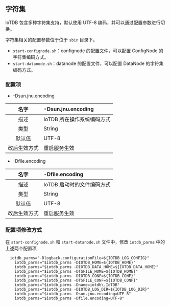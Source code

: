 <!--

    Licensed to the Apache Software Foundation (ASF) under one
    or more contributor license agreements.  See the NOTICE file
    distributed with this work for additional information
    regarding copyright ownership.  The ASF licenses this file
    to you under the Apache License, Version 2.0 (the
    "License"); you may not use this file except in compliance
    with the License.  You may obtain a copy of the License at
    
        http://www.apache.org/licenses/LICENSE-2.0
    
    Unless required by applicable law or agreed to in writing,
    software distributed under the License is distributed on an
    "AS IS" BASIS, WITHOUT WARRANTIES OR CONDITIONS OF ANY
    KIND, either express or implied.  See the License for the
    specific language governing permissions and limitations
    under the License.

-->

## 字符集

IoTDB 包含多种字符集支持，默认使用 UTF-8 编码，并可以通过配置参数进行切换。

字符集相关的配置参数位于位于 `sbin` 目录下。
* `start-confignode.sh`：confignode 的配置文件，可以配置 ConfigNode 的字符集编码方式。
* `start-datanode.sh`：datanode 的配置文件，可以配置 DataNode 的字符集编码方式。

### 配置项

* -Dsun.jnu.encoding

|名字| -Dsun.jnu.encoding     |
|:---:|:-----------------------|
|描述| IoTDB 所在操作系统编码方式       |
|类型| String                 |
|默认值| UTF-8                  |
|改后生效方式| 重启服务生效                 |

* -Dfile.encoding

|名字| -Dfile.encoding  |
|:---:|:-----------------|
|描述| IoTDB 启动时的文件编码方式 |
|类型| String           |
|默认值| UTF-8            |
|改后生效方式| 重启服务生效           |

### 配置项修改方式

在 `start-confignode.sh` 和 `start-datanode.sh` 文件中，修改 `iotdb_parms` 中的上述两个配置项

```
  iotdb_parms="-Dlogback.configurationFile=${IOTDB_LOG_CONFIG}"
	iotdb_parms="$iotdb_parms -DIOTDB_HOME=${IOTDB_HOME}"
	iotdb_parms="$iotdb_parms -DIOTDB_DATA_HOME=${IOTDB_DATA_HOME}"
	iotdb_parms="$iotdb_parms -DTSFILE_HOME=${IOTDB_HOME}"
	iotdb_parms="$iotdb_parms -DIOTDB_CONF=${IOTDB_CONF}"
	iotdb_parms="$iotdb_parms -DTSFILE_CONF=${IOTDB_CONF}"
	iotdb_parms="$iotdb_parms -Dname=iotdb\.IoTDB"
	iotdb_parms="$iotdb_parms -DIOTDB_LOG_DIR=${IOTDB_LOG_DIR}"
	iotdb_parms="$iotdb_parms -Dsun.jnu.encoding=UTF-8"
	iotdb_parms="$iotdb_parms -Dfile.encoding=UTF-8"
```
